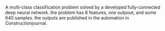 A multi-class classification problem solved by a developed fully-connected deep neural network. the problem has 8 features, one outpout, and some 640 samples. the outputs are published in the automation in Constructionjournal.
